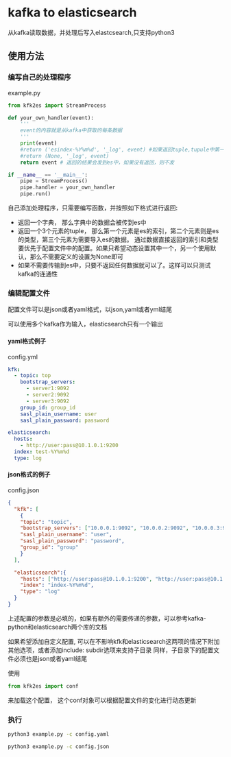 # kafka to elasticsearch

从kafka读取数据，并处理后写入elastcsearch,只支持python3

## 使用方法

### 编写自己的处理程序

example.py

```python
from kfk2es import StreamProcess

def your_own_handler(event):
    '''
    event的内容就是从kafka中获取的每条数据
    '''
    print(event)
    #return ('esindex-%Y%m%d', '_log', event) #如果返回tuple,tupule中第一个为elasticsearch的索引名称的timeformater，第二个数据
    #return (None, '_log', event)
    return event # 返回的结果会发到es中，如果没有返回，则不发

if __name__ == '__main__':
    pipe = StreamProcess()
    pipe.handler = your_own_handler
    pipe.run()

```

自己添加处理程序，只需要编写函数，并按照如下格式进行返回:

- 返回一个字典， 那么字典中的数据会被传到es中
- 返回一个3个元素的tuple， 那么第一个元素是es的索引，第二个元素则是es的类型，第三个元素为需要导入es的数据。 
通过数据直接返回的索引和类型要优先于配置文件中的配置。如果只希望动态设置其中一个，另一个使用默认，那么不需要定义的设置为None即可
- 如果不需要传输到es中，只要不返回任何数据就可以了。这样可以只测试kafka的连通性

### 编辑配置文件

配置文件可以是json或者yaml格式，以json,yaml或者yml结尾

可以使用多个kafka作为输入，elasticsearch只有一个输出

#### yaml格式例子

config.yml

```yaml
kfk:
  - topic: top
    bootstrap_servers:
      - server1:9092
      - server2:9092
      - server3:9092
    group_id: group_id
    sasl_plain_username: user
    sasl_plain_password: password

elasticsearch:
  hosts:
    - http://user:pass@10.1.0.1:9200
  index: test-%Y%m%d
  type: log

```

#### json格式的例子

config.json

```json
{
  "kfk": [
    {
    "topic": "topic",
    "bootstrap_servers": ["10.0.0.1:9092", "10.0.0.2:9092", "10.0.0.3:9092"],
    "sasl_plain_username": "user",
    "sasl_plain_password": "password",
    "group_id": "group"
    }
  ],

  "elasticsearch":{
    "hosts": ["http://user:pass@10.1.0.1:9200", "http://user:pass@10.1.0.2:9200"],
    "index": "index-%Y%m%d",
    "type": "log"
  }
}

```

上述配置的参数是必填的，如果有额外的需要传递的参数，可以参考kafka-python和elasticsearch两个库的文档


如果希望添加自定义配置, 可以在不影响kfk和elasticsearch这两项的情况下附加其他选项，或者添加include: subdir选项来支持子目录
同样，子目录下的配置文件必须也是json或者yaml结尾

使用
```python
from kfk2es import conf
```
来加载这个配置， 这个conf对象可以根据配置文件的变化进行动态更新

### 执行

```bash
python3 example.py -c config.yaml
```

```bash
python3 example.py -c config.json 

```
